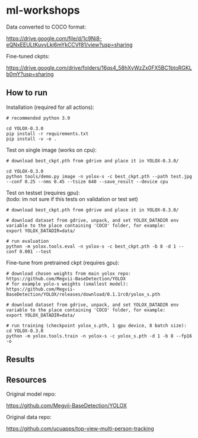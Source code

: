 # ml-workshops

Data converted to COCO format:

https://drive.google.com/file/d/1c9Ni8-eQNxEEULtKuvvLkj6mYkCCVf81/view?usp=sharing

Fine-tuned ckpts:

https://drive.google.com/drive/folders/16qs4_58hXvWzZx0FX5BC1btoRGKLb0mY?usp=sharing

## How to run

Installation (required for all actions):
```
# recommended python 3.9

cd YOLOX-0.3.0
pip install -r requirements.txt
pip install -v -e .
```

Test on single image (works on cpu):
```
# download best_ckpt.pth from gdrive and place it in YOLOX-0.3.0/

cd YOLOX-0.3.0
python tools/demo.py image -n yolox-s -c best_ckpt.pth --path test.jpg --conf 0.25 --nms 0.45 --tsize 640 --save_result --device cpu
```

Test on testset (requires gpu): <br>
(todo: im not sure if this tests on validation or test set)
```
# download best_ckpt.pth from gdrive and place it in YOLOX-0.3.0/

# download dataset from gdrive, unpack, and set YOLOX_DATADIR env variable to the place containing 'COCO' folder, for example: 
export YOLOX_DATADIR=data/

# run evaluation
python -m yolox.tools.eval -n yolox-s -c best_ckpt.pth -b 8 -d 1 --conf 0.001 --test
```

Fine-tune from pretrained ckpt (requires gpu):
```
# download chosen weights from main yolox repo: https://github.com/Megvii-BaseDetection/YOLOX
# for example yolo-s weights (smallest model): https://github.com/Megvii-BaseDetection/YOLOX/releases/download/0.1.1rc0/yolox_s.pth

# download dataset from gdrive, unpack, and set YOLOX_DATADIR env variable to the place containing 'COCO' folder, for example: 
export YOLOX_DATADIR=data/

# run training (checkpoint yolox_s.pth, 1 gpu device, 8 batch size):
cd YOLOX-0.3.0
python -m yolox.tools.train -n yolox-s -c yolox_s.pth -d 1 -b 8 --fp16 -o
```

## Results



## Resources

Original model repo:

https://github.com/Megvii-BaseDetection/YOLOX


Original data repo:

https://github.com/ucuapps/top-view-multi-person-tracking

